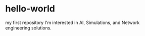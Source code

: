 # hello-world
my first repository
I'm interested in AI, Simulations, and Network engineering solutions.
